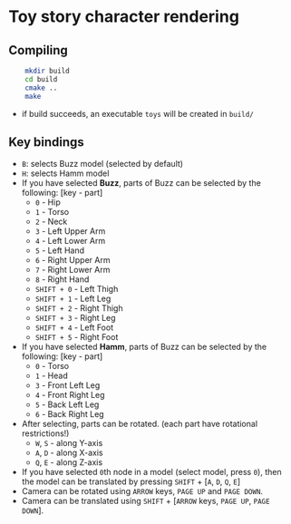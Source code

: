 # Toy story character rendering

## Compiling
```bash
	mkdir build
	cd build
	cmake ..
	make
```
- if build succeeds, an executable `toys` will be created in `build/`

## Key bindings
- `B`: selects Buzz model (selected by default)
- `H`: selects Hamm model
- If you have selected **Buzz**, parts of Buzz can be selected by the following: [key - part]
    - `0` - Hip
    - `1` - Torso
    - `2` - Neck
    - `3` - Left Upper Arm
    - `4` - Left Lower Arm
    - `5` - Left Hand
    - `6` - Right Upper Arm
    - `7` - Right Lower Arm
    - `8` - Right Hand
    - `SHIFT + 0` - Left Thigh
    - `SHIFT + 1` - Left Leg
    - `SHIFT + 2` - Right Thigh
    - `SHIFT + 3` - Right Leg
    - `SHIFT + 4` - Left Foot
    - `SHIFT + 5` - Right Foot
- If you have selected **Hamm**, parts of Buzz can be selected by the following: [key - part]
    - `0` - Torso
    - `1` - Head
    - `3` - Front Left Leg
    - `4` - Front Right Leg
    - `5` - Back Left Leg
    - `6` - Back Right Leg
- After selecting, parts can be rotated. (each part have rotational restrictions!)
    - `W`, `S` - along Y-axis
    - `A`, `D` - along X-axis
    - `Q`, `E` - along Z-axis
- If you have selected `0`th node in a model (select model, press `0`), then the model can be translated by pressing `SHIFT` + [`A`, `D`, `Q`, `E`]
- Camera can be rotated using `ARROW` keys, `PAGE UP` and `PAGE DOWN`.
- Camera can be translated using `SHIFT` + [`ARROW` keys, `PAGE UP`, `PAGE DOWN`].
  
